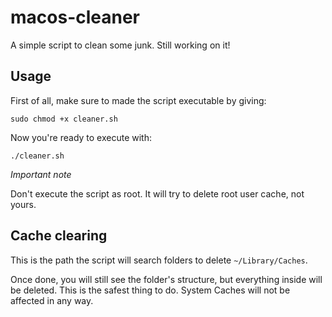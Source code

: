 # macos-cleaner
A simple script to clean some junk.
Still working on it!

## Usage

First of all, make sure to made the script executable by giving:

`sudo chmod +x cleaner.sh`

Now you're ready to execute with:

`./cleaner.sh`

*Important note*

Don't execute the script as root. It will try to delete root user cache, not yours.

## Cache clearing
This is the path the script will search folders to delete
`~/Library/Caches`. 

Once done, you will still see the folder's structure, but everything inside will be deleted. This is the safest thing to do. System Caches will not be affected in any way.